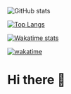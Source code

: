 ![GitHub stats](https://github-readme-stats.vercel.app/api?count_private=true&show_icons=true&rank_icon=percentile&locale=en&card_width=500&include_all_commits=true&theme=transparent&username=Ruzzy77)

[![Top Langs](https://github-readme-stats.vercel.app/api/top-langs/?layout=compact&card_width=500&theme=transparent&username=Ruzzy77)]()

[![Wakatime stats](https://github-readme-stats.vercel.app/api/wakatime?layout=default&langs_count=11&card_width=500&theme=transparent&username=Ruzzy77)]()

[![wakatime](https://wakatime.com/badge/user/47003f2b-4ece-4501-89b0-a59b69228600.svg)](https://wakatime.com/@47003f2b-4ece-4501-89b0-a59b69228600)


# Hi there 👋
